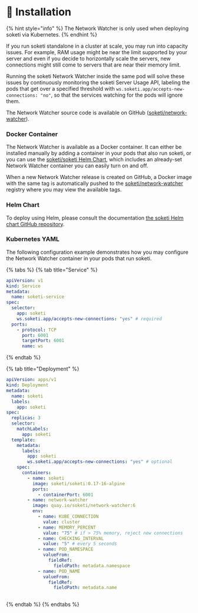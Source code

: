 # 🚀 Installation

{% hint style="info" %}
The Network Watcher is only used when deploying soketi via Kubernetes.
{% endhint %}

If you run soketi standalone in a cluster at scale, you may run into capacity issues. For example, RAM usage might be near the limit supported by your server and even if you decide to horizontally scale the servers, new connections might still come to servers that are near their memory limit.

Running the soketi Network Watcher inside the same pod will solve these issues by continuously monitoring the soketi Server Usage API, labeling the pods that get over a specified threshold with `ws.soketi.app/accepts-new-connections: "no"`, so that the services watching for the pods will ignore them.

The Network Watcher source code is available on GitHub ([soketi/network-watcher](https://github.com/soketi/network-watcher)).

### Docker Container

The Network Watcher is available as a Docker container. It can either be installed manually by adding a container in your pods that also run soketi, or you can use the [soketi/soketi Helm Chart](https://github.com/soketi/charts/tree/master/charts/soketi), which includes an already-set Network Watcher container you can easily turn on and off.

When a new Network Watcher release is created on GitHub, a Docker image with the same tag is automatically pushed to the [soketi/network-watcher](https://hub.docker.com/r/soketi/network-watcher) registry where you may view the available tags.

### Helm Chart

To deploy using Helm, please consult the documentation [the soketi Helm chart GitHub repository](https://github.com/soketi/charts/tree/master/charts/soketi).

### Kubernetes YAML

The following configuration example demonstrates how you may configure the Network Watcher container in your pods that run soketi.

{% tabs %}
{% tab title="Service" %}
```yaml
apiVersion: v1
kind: Service
metadata:
  name: soketi-service
spec:
  selector:
    app: soketi
    ws.soketi.app/accepts-new-connections: "yes" # required
  ports:
    - protocol: TCP
      port: 6001
      targetPort: 6001
      name: ws
```
{% endtab %}

{% tab title="Deployment" %}
```yaml
apiVersion: apps/v1
kind: Deployment
metadata:
  name: soketi
  labels:
    app: soketi
spec:
  replicas: 3
  selector:
    matchLabels:
      app: soketi
  template:
    metadata:
      labels:
        app: soketi
        ws.soketi.app/accepts-new-connections: "yes" # optional
    spec:
      containers:
        - name: soketi
          image: soketi/soketi:0.17-16-alpine
          ports:
            - containerPort: 6001
        - name: network-watcher
          image: quay.io/soketi/network-watcher:6
          env:
            - name: KUBE_CONNECTION
              value: cluster
            - name: MEMORY_PERCENT
              value: "75" # if > 75% memory, reject new connections
            - name: CHECKING_INTERVAL
              value: "5" # every 5 seconds
            - name: POD_NAMESPACE
              valueFrom:
                fieldRef:
                  fieldPath: metadata.namespace
            - name: POD_NAME
              valueFrom:
                fieldRef:
                  fieldPath: metadata.name
          
```
{% endtab %}
{% endtabs %}
